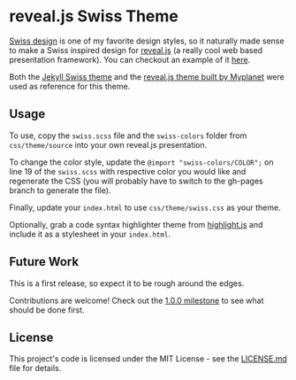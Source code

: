 # reveal.js Swiss Theme

[Swiss design](https://en.wikipedia.org/wiki/International_Typographic_Style) is one of my favorite design styles, so it naturally made sense to make a Swiss inspired design for [reveal.js](https://github.com/hakimel/reveal.js) (a really cool web based presentation framework). You can checkout an example of it [here](https://mirdaki.github.io/revealjs-swiss).

Both the [Jekyll Swiss theme](https://broccolini.net/swiss/) and the [reveal.js theme built by Myplanet](https://medium.com/myplanet-musings/building-a-responsive-reveal-js-theme-399179632cc6) were used as reference for this theme.

## Usage

To use, copy the `swiss.scss` file and the `swiss-colors` folder from `css/theme/source` into your own reveal.js presentation.

To change the color style, update the `@import "swiss-colors/COLOR";` on line 19 of the `swiss.scss` with respective color you would like and regenerate the CSS (you will probably have to switch to the gh-pages branch to generate the file).

Finally, update your `index.html` to use `css/theme/swiss.css` as your theme.

Optionally, grab a code syntax highlighter theme from [highlight.js](https://highlightjs.org/) and include it as a stylesheet in your `index.html`. 

## Future Work

This is a first release, so expect it to be rough around the edges. 

Contributions are welcome! Check out the [1.0.0 milestone](https://github.com/mirdaki/revealjs-swiss/milestone/1) to see what should be done first.

## License

This project's code is licensed under the MIT License - see the [LICENSE.md](LICENSE.md) file for details.
